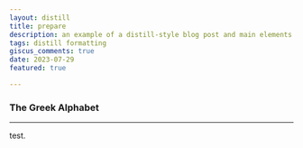```yaml
---
layout: distill
title: prepare
description: an example of a distill-style blog post and main elements
tags: distill formatting
giscus_comments: true
date: 2023-07-29
featured: true

---
```



### The Greek Alphabet
---

test. 